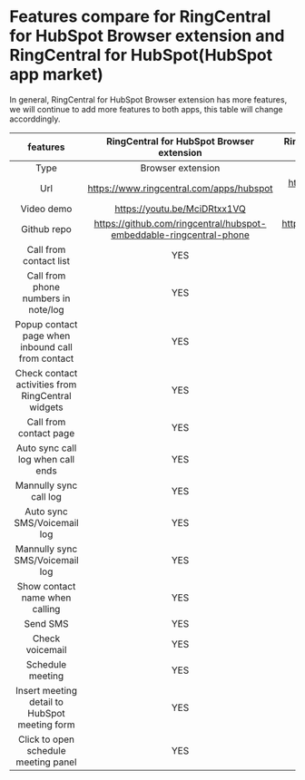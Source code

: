 # Features compare for RingCentral for HubSpot Browser extension and RingCentral for HubSpot(HubSpot app market)

In general, RingCentral for HubSpot Browser extension has more features, we will continue to add more features to both apps, this table will change accorddingly.

| features       | RingCentral for HubSpot Browser extension            |  RingCentral for HubSpot in HubSpot app market |
:---------------:|:----------------------------------------------------:|:-----------------------------------------------:
Type | Browser extension | HubSpot app
Url | https://www.ringcentral.com/apps/hubspot | https://www.ringcentral.com/apps/call-with-ringcentral-for-hubspot
Video demo | https://youtu.be/MciDRtxx1VQ | https://youtu.be/1kTrMshj2KU
Github repo | https://github.com/ringcentral/hubspot-embeddable-ringcentral-phone | https://github.com/ringcentral/ringcentral-integration-for-hubspot
Call from contact list | YES | NO
Call from phone numbers in note/log | YES | NO
Popup contact page when inbound call from contact | YES | NO
Check contact activities from RingCentral widgets | YES | NO
Call from contact page | YES | YES
Auto sync call log when call ends | YES | YES
Mannully sync call log | YES | NO
Auto sync SMS/Voicemail log | YES | NO
Mannully sync SMS/Voicemail log | YES | NO
Show contact name when calling | YES | NO
Send SMS | YES | YES
Check voicemail | YES | YES
Schedule meeting | YES | YES
Insert meeting detail to HubSpot meeting form | YES | NO
Click to open schedule meeting panel | YES | NO
